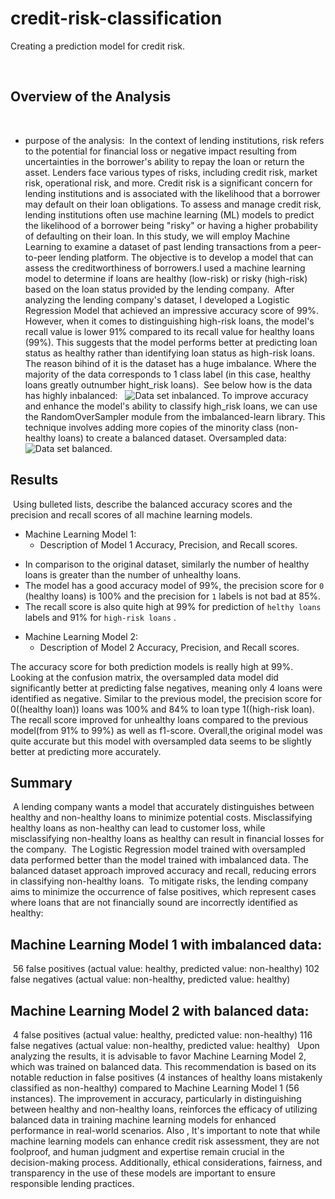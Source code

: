 # credit-risk-classification
Creating a prediction model for credit risk.

​
## Overview of the Analysis
​
​
*  purpose of the analysis:
​
In the context of lending institutions, risk refers to the potential for financial loss or negative impact resulting from uncertainties in the borrower's ability to repay the loan or return the asset. Lenders face various types of risks, including credit risk, market risk, operational risk, and more. Credit risk is a significant concern for lending institutions and is associated with the likelihood that a borrower may default on their loan obligations. To assess and manage credit risk, lending institutions often use machine learning (ML) models to predict the likelihood of a borrower being "risky" or having a higher probability of defaulting on their loan. In this study, we will employ Machine Learning to examine a dataset of past lending transactions from a peer-to-peer lending platform. The objective is to develop a model that can assess the creditworthiness of borrowers.
​
I used a machine learning model to determine if loans are healthy (low-risk) or risky (high-risk) based on the loan status provided by the lending company.
​
After analyzing the lending company's dataset, I developed a Logistic Regression Model that achieved an impressive accuracy score of 99%. However, when it comes to distinguishing high-risk loans, the model's recall value is lower 91% compared to its recall value for healthy loans (99%). This suggests that the model performs better at predicting loan status as healthy rather than identifying loan status as high-risk loans.
 The reason bihind of it is   the dataset has a huge  imbalance.  Where the majority of the data corresponds to 1 class label (in this case, healthy loans greatly outnumber hight_risk loans).
​
 See below how is the data has highly inbalanced:
​
​
![Data set inbalanced.](Images/fig1.png)
​
To improve accuracy and enhance the model's ability to classify high_risk loans, we can use the RandomOverSampler module from the imbalanced-learn library. This technique involves adding more copies of the minority class (non-healthy 
loans) to create a balanced dataset.
​
Oversampled data:
​
![Data set balanced.](Images/fig2.png)
​
​
​
## Results
​
Using bulleted lists, describe the balanced accuracy scores and the precision and recall scores of all machine learning models.
​
* Machine Learning Model 1:
  * Description of Model 1 Accuracy, Precision, and Recall scores.
  
- In comparison to the original dataset, similarly the number of healthy loans is greater than the number of unhealthy loans.
- The model has a good accuracy model of 99%, the precision score for `0` (healthy loans) is 100% and the precision for `1` labels is not bad at 85%.
- The recall score is also quite high at 99% for prediction of `helthy loans` labels and 91% for `high-risk loans` .
​
​
​
* Machine Learning Model 2:
  * Description of Model 2 Accuracy, Precision, and Recall scores.
  
The accuracy score for both prediction models is really high at 99%. Looking at the confusion matrix, the oversampled data model did significantly better at predicting false negatives, meaning only 4 loans were identified as negative. Similar to the previous model, the precision score for 0((healthy loan)) loans was 100% and 84% to loan type 1((high-risk loan). The recall score improved for unhealthy loans compared to the previous model(from 91% to 99%) as well as f1-score. Overall,the original model was quite accurate but this model with oversampled data seems to be slightly better at predicting more accurately.
​
​
## Summary
​
A lending company wants a model that accurately distinguishes between healthy and non-healthy loans to minimize potential costs. Misclassifying healthy loans as non-healthy can lead to customer loss, while misclassifying non-healthy loans as healthy can result in financial losses for the company.
​
The Logistic Regression model trained with oversampled data performed better than the model trained with imbalanced data. The balanced dataset approach improved accuracy and recall, reducing errors in classifying non-healthy loans.
​
To mitigate risks, the lending company aims to minimize the occurrence of false positives, which represent cases where loans that are not financially sound are incorrectly identified as healthy:
​
## Machine Learning Model 1 with imbalanced data:
​
56 false positives (actual value: healthy, predicted value: non-healthy)
102 false negatives (actual value: non-healthy, predicted value: healthy)
​
## Machine Learning Model 2 with balanced data:
​
4 false positives (actual value: healthy, predicted value: non-healthy)
116 false negatives (actual value: non-healthy, predicted value: healthy)
​
​
Upon analyzing the results, it is advisable to favor Machine Learning Model 2, which was trained on balanced data. This recommendation is based on its notable reduction in false positives (4 instances of healthy loans mistakenly classified as non-healthy) compared to Machine Learning Model 1 (56 instances). The improvement in accuracy, particularly in distinguishing between healthy and non-healthy loans, reinforces the efficacy of utilizing balanced data in training machine learning models for enhanced performance in real-world scenarios.
Also , It's important to note that while machine learning models can enhance credit risk assessment, they are not foolproof, and human judgment and expertise remain crucial in the decision-making process. Additionally, ethical considerations, fairness, and transparency in the use of these models are important to ensure responsible lending practices.
